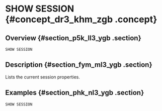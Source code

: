 # SHOW SESSION {#concept_dr3_khm_zgb .concept}

## Overview {#section_p5k_ll3_ygb .section}

```
SHOW SESSION
```

## Description {#section_fym_ml3_ygb .section}

Lists the current session properties.

## Examples {#section_phk_nl3_ygb .section}

```
SHOW SESSION
```

